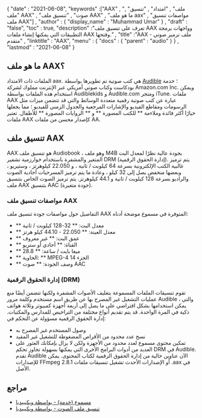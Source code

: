 {
  "date" : "2021-06-08",
  "keywords" :["AAX" , "ملف" , "امتداد" , "تنسيق" , "ملف AAX" , "صوت" , "تنسيق ملف AAX" , "ما هو ملف aax" , "مواصفات تنسيق ملف AAX"] ,
  "author" : {
    "display_name" : "Muhammad Umar"
} ,
  "draft" : "false",
  "toc" : true,
  "description" :"تعرف على تنسيق ملف AAX وواجهات برمجة التطبيقات التي يمكنها إنشاء ملفات AAX وفتحها." ,
  "title" :"AAX - ملف ترميز صوتي متقدم" ,
  "linktitle" : "AAX",
  "menu" : {
    "docs" : {
      "parent" : "audio"
}
} ,
  "lastmod" : "2021-06-08"
}

## ما هو ملف AAX؟
الملفات ذات الامتداد aax. هي كتب صوتية تم تطويرها بواسطة [Audible](https://www.audible.com/) ؛ خدمة بودكاست وكتاب صوتي أمريكي عبر الإنترنت مملوك لشركة Amazon.com Inc. ويمكن استخدام هذه الملفات بواسطة Audiblekids و Audible.com ومتجر iTune. ملفات AAX عبارة عن كتب صوتية رقمية متعددة الوسائط والتي قد تتضمن ميزات مثل الرسومات ومقاطع الفيديو والإشارات المرجعية والجدول الزمني للفيديو ؛ مما يجعلها خيارًا أكثر فائدة وملاءمة ** للكتب المصورة ** و ** الروايات المصورة ** للأطفال. تعتبر ملفات AAX كإصدار محسن من ملفات AA.

## تنسيق ملف AAX
AAX هو تنسيق ملف Audiobook ، وهو ملف M4B بجودة عالية نظرًا لمعدل البت المتغير والمشفرة باستخدام خوارزمية تشفير DRM (إدارة الحقوق الرقمية). يتم ترميز غالبية الكتب الإلكترونية بسرعة 64 كيلوبت / ثانية ، و 22.050 كيلوهرتز ، وستيريو ، وبعضها منخفض يصل إلى 32 كيلو ، وعادة ما يتم ترميز المسرحيات أحادية الصوت والراديو بسرعة 128 كيلوبت / ثانية و 44.1 كيلوهرتز. يتم ترميز الصوت الخاص بتنسيق ملف AAX بتنسيق AAC (جودة متغيرة).

### مواصفات تنسيق ملف AAX
التفاصيل حول مواصفات جودة تنسيق ملف AAX المتوفرة في مسموع موضحة أدناه:

- ** معدل البت: ** 32-128 كيلوبت / ثانية
- ** معدل العينة: ** 22.050 - 44.10 كيلو هرتز
- ** عمق البت: ** غير معروف
- ** القناة: ** أحادي أو ستريو
- ** ميغا بايت / ساعة: ** 28.8
- ** الحاوية: ** MPEG-4 الجزء 14
- ** وصف الجودة: ** صوت AAC

### إدارة الحقوق الرقمية (DRM)
تقوم تنسيقات الملفات المسموعة بتغليف الأصوات المشفرة ولكنها تتضمن أيضًا منع عمليات التشغيل غير المصرح بها عن طريق اسم مستخدم وكلمة مرور Audible ، والتي يمكن استخدامها بشكل افتراضي على ما يصل إلى أربعة أجهزة كمبيوتر وثلاثة هواتف ذكية في المرة الواحدة. قد يتم تقديم أنواع مختلفة من التراخيص للمدارس والمكتبات. إدارة الحقوق الرقمية مسؤولة عن التحكم في:
- وصول المستخدم غير المصرح به
- نسخ عدد محدود من الأقراص المضغوطة للتشغيل غير المقيد
- تمكين محتوى مسموع لعدد محدود من الأجهزة
ولكن لا يزال بإمكانك العثور على العديد من أدوات البرامج الأخرى التي يمكنها بسهولة تجاوز تحكم DRM في Audible. تقدم Audible الآن عناوين خالية من إدارة الحقوق الرقمية لكتاب المحتوى. يمكن للإصدارات FFmpeg 2.8.1 أو الإصدارات الأحدث تشغيل تنسيقات ملفات .aax في الأصل.


## مراجع ##

* [مسموع (خدمة) - بواسطة ويكيبيديا](https://en.wikipedia.org/wiki/Audible_ (الخدمة))
* [تنسيق ملف الصوت - بواسطة ويكيبيديا](https://en.wikipedia.org/wiki/Audio_file_format)

